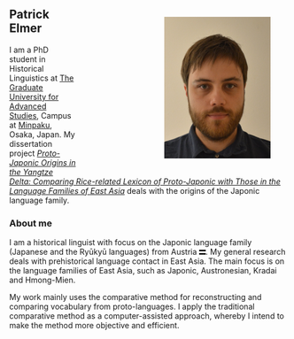 <style>
img {
    float: right;
    margin: 2rem;
    margin-left: 10rem;
}
svg {
    color: var(--accent);
}
</style>

![Patrick Elmer](static/patrickelmer.png)

## Patrick Elmer

I am a PhD student in Historical Linguistics at <a href="www.soken.ac.jp/en" target="_blank">The Graduate University for Advanced Studies</a>, Campus at <a href="www.minpaku.ac.jp/en" target="_blank">Minpaku</a>, Osaka, Japan. My dissertation project _<a href="https://www.minpaku.ac.jp/post-student/14845" target="_blank">Proto-Japonic Origins in the Yangtze Delta: Comparing Rice-related Lexicon of Proto-Japonic with Those in the Language Families of East Asia</a>_ deals with the origins of the Japonic language family.

### About me

I am a historical linguist with focus on the Japonic language family (Japanese and the Ryūkyū languages) from Austria <svg xmlns="http://www.w3.org/2000/svg" id="picture" height="9" viewbox="0 0 8 6">
<path fill="currentColor" d="M0 0h8v6H0z"/>
<path fill="#fff" d="M0 2h8v2H0z"/>
</svg>. ​My general research deals with prehistorical language contact in East Asia. The main focus is on the language families of East Asia, such as Japonic, Austronesian, Kradai and Hmong-Mien.

My work mainly uses the comparative method for reconstructing and comparing vocabulary from proto-languages. I apply the traditional comparative method as a computer-assisted approach, whereby I intend to make the method more objective and efficient.
